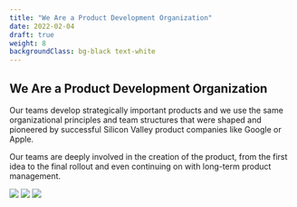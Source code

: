```yaml
---
title: "We Are a Product Development Organization"
date: 2022-02-04
draft: true
weight: 8
backgroundClass: bg-black text-white
---
```


## We Are a Product Development Organization

Our teams develop strategically important products and we use the same organizational principles and team structures that were shaped and pioneered by successful Silicon Valley product companies like Google or Apple.

Our teams are deeply involved in the creation of the product, from the first idea to the final rollout and even continuing on with long-term product management.

![](/img/who-we-are/we-are-a-product-development-organization-1.jpg)
![](/img/who-we-are/we-are-a-product-development-organization-2.jpg)
![](/img/who-we-are/we-are-a-product-development-organization-3.jpg)
